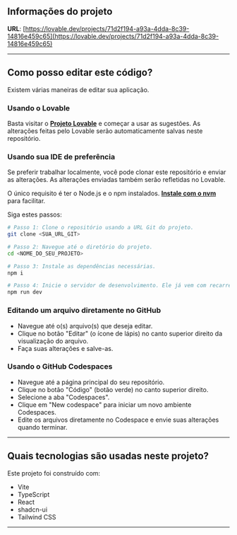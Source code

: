 ## Informações do projeto

**URL**: [https://lovable.dev/projects/71d2f194-a93a-4dda-8c39-14816e459c65](https://lovable.dev/projects/71d2f194-a93a-4dda-8c39-14816e459c65)

-----

## Como posso editar este código?

Existem várias maneiras de editar sua aplicação.

### Usando o Lovable

Basta visitar o **[Projeto Lovable](https://lovable.dev/projects/71d2f194-a93a-4dda-8c39-14816e459c65)** e começar a usar as sugestões. As alterações feitas pelo Lovable serão automaticamente salvas neste repositório.

### Usando sua IDE de preferência

Se preferir trabalhar localmente, você pode clonar este repositório e enviar as alterações. As alterações enviadas também serão refletidas no Lovable.

O único requisito é ter o Node.js e o npm instalados. **[Instale com o nvm](https://github.com/nvm-sh/nvm#installing-and-updating)** para facilitar.

Siga estes passos:

```sh
# Passo 1: Clone o repositório usando a URL Git do projeto.
git clone <SUA_URL_GIT>

# Passo 2: Navegue até o diretório do projeto.
cd <NOME_DO_SEU_PROJETO>

# Passo 3: Instale as dependências necessárias.
npm i

# Passo 4: Inicie o servidor de desenvolvimento. Ele já vem com recarregamento automático e uma visualização instantânea.
npm run dev
```

### Editando um arquivo diretamente no GitHub

  - Navegue até o(s) arquivo(s) que deseja editar.
  - Clique no botão "Editar" (o ícone de lápis) no canto superior direito da visualização do arquivo.
  - Faça suas alterações e salve-as.

### Usando o GitHub Codespaces

  - Navegue até a página principal do seu repositório.
  - Clique no botão "Código" (botão verde) no canto superior direito.
  - Selecione a aba "Codespaces".
  - Clique em "New codespace" para iniciar um novo ambiente Codespaces.
  - Edite os arquivos diretamente no Codespace e envie suas alterações quando terminar.

-----

## Quais tecnologias são usadas neste projeto?

Este projeto foi construído com:

  - Vite
  - TypeScript
  - React
  - shadcn-ui
  - Tailwind CSS

-----

